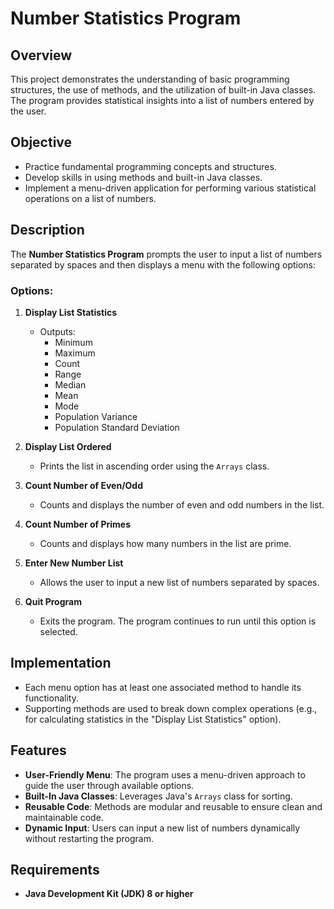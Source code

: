 # Number Statistics Program

## Overview
This project demonstrates the understanding of basic programming structures, the use of methods, and the utilization of built-in Java classes. The program provides statistical insights into a list of numbers entered by the user.

## Objective
- Practice fundamental programming concepts and structures.
- Develop skills in using methods and built-in Java classes.
- Implement a menu-driven application for performing various statistical operations on a list of numbers.

## Description
The **Number Statistics Program** prompts the user to input a list of numbers separated by spaces and then displays a menu with the following options:

### Options:
1. **Display List Statistics**  
   - Outputs:
     - Minimum
     - Maximum
     - Count
     - Range
     - Median
     - Mean
     - Mode
     - Population Variance
     - Population Standard Deviation

2. **Display List Ordered**  
   - Prints the list in ascending order using the `Arrays` class.

3. **Count Number of Even/Odd**  
   - Counts and displays the number of even and odd numbers in the list.

4. **Count Number of Primes**  
   - Counts and displays how many numbers in the list are prime.

5. **Enter New Number List**  
   - Allows the user to input a new list of numbers separated by spaces.

6. **Quit Program**  
   - Exits the program. The program continues to run until this option is selected.

## Implementation
- Each menu option has at least one associated method to handle its functionality.
- Supporting methods are used to break down complex operations (e.g., for calculating statistics in the "Display List Statistics" option).

## Features
- **User-Friendly Menu**: The program uses a menu-driven approach to guide the user through available options.
- **Built-In Java Classes**: Leverages Java's `Arrays` class for sorting.
- **Reusable Code**: Methods are modular and reusable to ensure clean and maintainable code.
- **Dynamic Input**: Users can input a new list of numbers dynamically without restarting the program.

## Requirements
- **Java Development Kit (JDK) 8 or higher**
